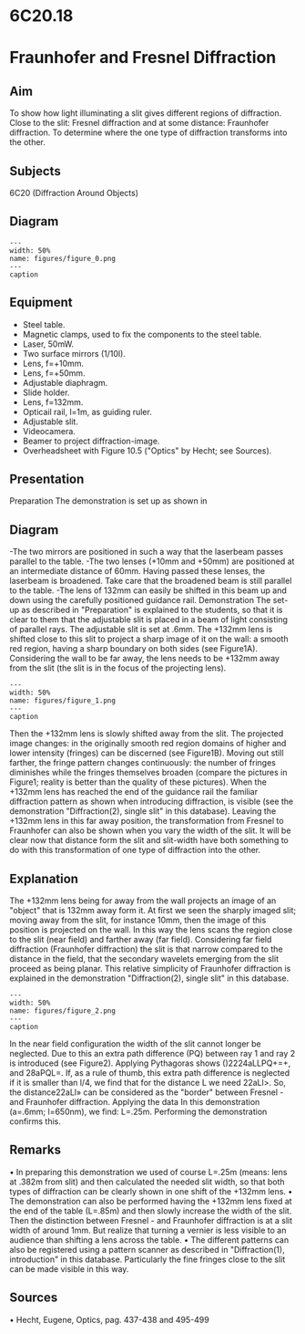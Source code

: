 # 6C20.18 
  # Fraunhofer and Fresnel Diffraction 
     
  
## Aim   
 To show how light illuminating a slit gives different regions of diffraction. Close to the slit: Fresnel diffraction and at some distance: Fraunhofer diffraction. To determine where the one type of diffraction transforms into the other.    
  
## Subjects   
 6C20 (Diffraction Around Objects)   
  
## Diagram   
   
```{figure} figures/figure_0.png  
---  
width: 50%  
name: figures/figure_0.png  
---  
caption  
``` 
      
  
## Equipment   
 
 *  Steel table. 
 *  Magnetic clamps, used to fix the components to the steel table. 
 *  Laser, 50mW. 
 *  Two surface mirrors (1/10l). 
 *  Lens, f=+10mm. 
 *  Lens, f=+50mm. 
 *  Adjustable diaphragm. 
 *  Slide holder. 
 *  Lens, f=132mm. 
 *  Opticail rail, l=1m, as guiding ruler. 
 *  Adjustable slit. 
 *  Videocamera. 
 *  Beamer to project diffraction-image. 
 *  Overheadsheet with Figure 10.5 ("Optics" by Hecht; see Sources).
     
  
## Presentation   
 Preparation The demonstration is set up as shown in   
  
## Diagram   
 -The two mirrors are positioned in such a way that the laserbeam passes parallel to the table. -The two lenses (+10mm and +50mm) are positioned at an intermediate distance of 60mm. Having passed these lenses, the laserbeam is broadened. Take care that the broadened beam is still parallel to the table. -The lens of 132mm can easily be shifted in this beam up and down using the carefully positioned guidance rail. Demonstration  The set-up as described in "Preparation" is explained to the students, so that it is clear to them that the adjustable slit is placed in a beam of light consisting of parallel rays. The adjustable slit is set at .6mm. The +132mm lens is shifted close to this slit to project a sharp image of it on the wall: a smooth red region, having a sharp boundary on both sides (see Figure1A). Considering the wall to be far away, the lens needs to be +132mm away from the slit (the slit is in the focus of the projecting lens).    
```{figure} figures/figure_1.png  
---  
width: 50%  
name: figures/figure_1.png  
---  
caption  
``` 
 Then the +132mm lens is slowly shifted away from the slit. The projected image changes: in the originally smooth red region domains of higher and lower intensity (fringes) can be discerned (see Figure1B). Moving out still farther, the fringe pattern changes continuously: the number of fringes diminishes while the fringes themselves broaden (compare the pictures in Figure1; reality is better than the quality of these pictures). When the +132mm lens has reached the end of the guidance rail the familiar diffraction pattern as shown when introducing diffraction, is visible (see the demonstration "Diffraction(2), single slit" in this database). Leaving the +132mm lens in this far away position, the transformation from Fresnel to Fraunhofer can also be shown when you vary the width of the slit. It will be clear now that distance form the slit and slit-width have both something to do with this transformation of one type of diffraction into the other.    
  
## Explanation   
 The +132mm lens being for away from the wall projects an image of an "object" that is 132mm away form it. At first we seen the sharply imaged slit; moving away from the slit, for instance 10mm, then the image of this position is projected on the wall. In this way the lens scans the region close to the slit (near field) and farther away (far field). Considering far field diffraction (Fraunhofer diffraction) the slit is that narrow compared to the distance in the field, that the secondary wavelets emerging from the slit proceed as being planar. This relative simplicity of Fraunhofer diffraction is explained in the demonstration "Diffraction(2), single slit" in this database.     
```{figure} figures/figure_2.png  
---  
width: 50%  
name: figures/figure_2.png  
---  
caption  
``` 
 In the near field configuration the width of the slit cannot longer be neglected. Due to this an extra path difference (PQ) between ray 1 and ray 2 is introduced (see Figure2). Applying Pythagoras shows ()2224aLLPQ+=+, and 28aPQL=. If, as a rule of thumb, this extra path difference is neglected if it is smaller than l/4, we find that for the distance L we need 22aLl>. So, the distance22aLl» can be considered as the "border" between Fresnel - and Fraunhofer diffraction. Applying the data In this demonstration (a=.6mm; l=650nm), we find: L=.25m. Performing the demonstration confirms this.   
  
## Remarks   
 • In preparing this demonstration we used of course L=.25m (means: lens at .382m from slit) and then calculated the needed slit width, so that both types of diffraction can be clearly shown in one shift of the +132mm lens. • The demonstration can also be performed having the +132mm lens fixed at the end of the table (L=.85m) and then slowly increase the width of the slit. Then the distinction between Fresnel - and Fraunhofer diffraction is at a slit width of around 1mm. But realize that turning a vernier is less visible to an audience than shifting a lens across the table. • The different patterns can also be registered using a pattern scanner as described in "Diffraction(1), introduction" in this database. Particularly the fine fringes close to the slit can be made visible in this way.   
  
## Sources   
 • Hecht, Eugene, Optics, pag. 437-438 and 495-499  